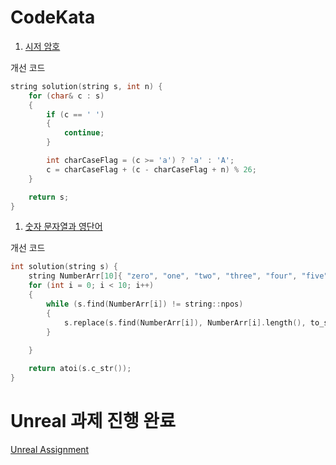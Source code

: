 # CodeKata

1. [시저 암호](https://github.com/solie75/Baekjoon/blob/main/%ED%94%84%EB%A1%9C%EA%B7%B8%EB%9E%98%EB%A8%B8%EC%8A%A4/1/12926.%E2%80%85%EC%8B%9C%EC%A0%80%E2%80%85%EC%95%94%ED%98%B8/%EC%8B%9C%EC%A0%80%E2%80%85%EC%95%94%ED%98%B8.cpp)

개선 코드
```c++
string solution(string s, int n) {
    for (char& c : s)
    {
        if (c == ' ')
        {
            continue;
        }

        int charCaseFlag = (c >= 'a') ? 'a' : 'A';
        c = charCaseFlag + (c - charCaseFlag + n) % 26;
    }

    return s;
}
```

1. [숫자 문자열과 영단어](https://github.com/solie75/Baekjoon/blob/main/%ED%94%84%EB%A1%9C%EA%B7%B8%EB%9E%98%EB%A8%B8%EC%8A%A4/1/81301.%E2%80%85%EC%88%AB%EC%9E%90%E2%80%85%EB%AC%B8%EC%9E%90%EC%97%B4%EA%B3%BC%E2%80%85%EC%98%81%EB%8B%A8%EC%96%B4/%EC%88%AB%EC%9E%90%E2%80%85%EB%AC%B8%EC%9E%90%EC%97%B4%EA%B3%BC%E2%80%85%EC%98%81%EB%8B%A8%EC%96%B4.cpp)

개선 코드
```c++
int solution(string s) {
    string NumberArr[10]{ "zero", "one", "two", "three", "four", "five", "six", "seven", "eight", "nine"};
    for (int i = 0; i < 10; i++)
    {
        while (s.find(NumberArr[i]) != string::npos)
        {
            s.replace(s.find(NumberArr[i]), NumberArr[i].length(), to_string(i));
        }
        
    }

    return atoi(s.c_str());
}
```

# Unreal 과제 진행 완료

[Unreal Assignment](/Unreal/Project/Unreal_Assignment_1.md)

